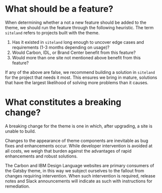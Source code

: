 # What should be a feature?

When determining whether a not a new feature should be added to the theme, we
should run the feature through the following heuristic. The term `siteland`
refers to projects built with the theme.

1. Has it existed in `siteland` long enough to uncover edge cases and
   requirements (1-3 months depending on usage)?
1. Would Carbon, IDL, or Brand Center benefit from this feature?
1. Would more than one site not mentioned above benefit from this feature?

If any of the above are false, we recommend building a solution in `siteland`
for the project that needs it most. This ensures we bring in mature, solutions
that have the largest likelihood of solving more problems than it causes.

# What constitutes a breaking change?

A breaking change for the theme is one in which, after upgrading, a site is
unable to build.

Changes to the appearance of theme components are inevitable as bug fixes and
enhancements occur. While developer intervention is avoided at all costs, we
weigh that burden against the advantages of rapid enhancements and robust
solutions.

The Carbon and IBM Design Language websites are primary consumers of the Gatsby
theme, in this way we subject ourselves to the fallout from changes requiring
intervention. When such intervention is required, release notes and Slack
announcements will indicate as such with instructions for remediation.
